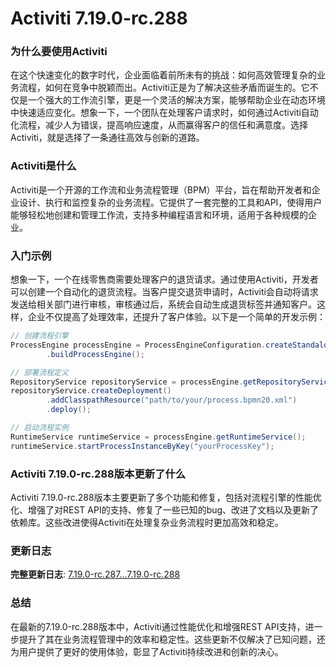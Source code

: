 # Activiti 7.19.0-rc.288
### 为什么要使用Activiti

在这个快速变化的数字时代，企业面临着前所未有的挑战：如何高效管理复杂的业务流程，如何在竞争中脱颖而出。Activiti正是为了解决这些矛盾而诞生的。它不仅是一个强大的工作流引擎，更是一个灵活的解决方案，能够帮助企业在动态环境中快速适应变化。想象一下，一个团队在处理客户请求时，如何通过Activiti自动化流程，减少人为错误，提高响应速度，从而赢得客户的信任和满意度。选择Activiti，就是选择了一条通往高效与创新的道路。

### Activiti是什么

Activiti是一个开源的工作流和业务流程管理（BPM）平台，旨在帮助开发者和企业设计、执行和监控复杂的业务流程。它提供了一套完整的工具和API，使得用户能够轻松地创建和管理工作流，支持多种编程语言和环境，适用于各种规模的企业。

### 入门示例

想象一下，一个在线零售商需要处理客户的退货请求。通过使用Activiti，开发者可以创建一个自动化的退货流程。当客户提交退货申请时，Activiti会自动将请求发送给相关部门进行审核，审核通过后，系统会自动生成退货标签并通知客户。这样，企业不仅提高了处理效率，还提升了客户体验。以下是一个简单的开发示例：

```java
// 创建流程引擎
ProcessEngine processEngine = ProcessEngineConfiguration.createStandaloneProcessEngineConfiguration()
        .buildProcessEngine();

// 部署流程定义
RepositoryService repositoryService = processEngine.getRepositoryService();
repositoryService.createDeployment()
        .addClasspathResource("path/to/your/process.bpmn20.xml")
        .deploy();

// 启动流程实例
RuntimeService runtimeService = processEngine.getRuntimeService();
runtimeService.startProcessInstanceByKey("yourProcessKey");
```

### Activiti 7.19.0-rc.288版本更新了什么

Activiti 7.19.0-rc.288版本主要更新了多个功能和修复，包括对流程引擎的性能优化、增强了对REST API的支持、修复了一些已知的bug、改进了文档以及更新了依赖库。这些改进使得Activiti在处理复杂业务流程时更加高效和稳定。

### 更新日志

**完整更新日志**: [7.19.0-rc.287...7.19.0-rc.288](https://github.com/Activiti/Activiti/compare/7.19.0-rc.287...7.19.0-rc.288)

### 总结

在最新的7.19.0-rc.288版本中，Activiti通过性能优化和增强REST API支持，进一步提升了其在业务流程管理中的效率和稳定性。这些更新不仅解决了已知问题，还为用户提供了更好的使用体验，彰显了Activiti持续改进和创新的决心。